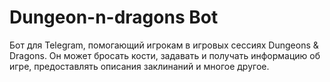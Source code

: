 # Dungeon-n-dragons Bot
Бот для Telegram, помогающий игрокам в игровых сессиях Dungeons & Dragons. 
Он может бросать кости, задавать и получать информацию об игре, предоставлять описания заклинаний и многое другое. 